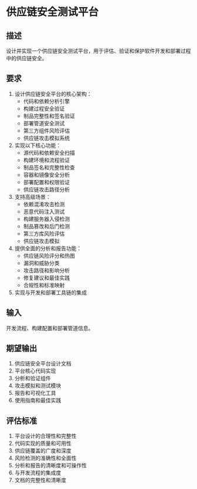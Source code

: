 # 供应链安全测试平台

## 描述
设计并实现一个供应链安全测试平台，用于评估、验证和保护软件开发和部署过程中的供应链安全。

## 要求
1. 设计供应链安全平台的核心架构：
   - 代码和依赖分析引擎
   - 构建过程安全验证
   - 制品完整性和签名验证
   - 部署管道安全测试
   - 第三方组件风险评估
   - 供应链攻击模拟系统
2. 实现以下核心功能：
   - 源代码和依赖安全扫描
   - 构建环境和流程验证
   - 制品签名和完整性检查
   - 容器和镜像安全分析
   - 部署配置和权限验证
   - 供应链攻击路径分析
3. 支持高级场景：
   - 依赖混淆攻击检测
   - 恶意代码注入测试
   - 构建服务器入侵检测
   - 制品篡改和后门检测
   - 第三方库风险评估
   - 供应链攻击模拟
4. 提供全面的分析和报告功能：
   - 供应链风险评分和热图
   - 漏洞和威胁分类
   - 攻击路径和影响分析
   - 修复建议和最佳实践
   - 合规性和标准映射
5. 实现与开发和部署工具链的集成

## 输入
开发流程、构建配置和部署管道信息。

## 期望输出
1. 供应链安全平台设计文档
2. 平台核心代码实现
3. 分析和验证组件
4. 攻击模拟和测试模块
5. 报告和可视化工具
6. 使用指南和最佳实践

## 评估标准
1. 平台设计的合理性和完整性
2. 代码实现的质量和可用性
3. 供应链覆盖的广度和深度
4. 风险检测的准确性和全面性
5. 分析和报告的清晰度和可操作性
6. 与开发流程的集成度
7. 文档的完整性和清晰度